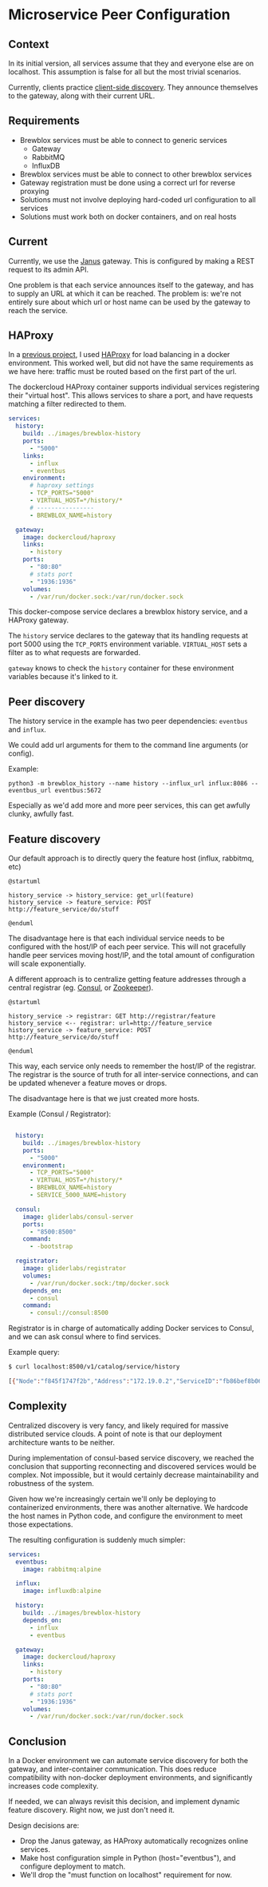 # Microservice Peer Configuration

## Context

In its initial version, all services assume that they and everyone else are on localhost.
This assumption is false for all but the most trivial scenarios.

Currently, clients practice [client-side discovery][2]. They announce themselves to the gateway, along with their current URL.

## Requirements

* Brewblox services must be able to connect to generic services
    * Gateway
    * RabbitMQ
    * InfluxDB
* Brewblox services must be able to connect to other brewblox services
* Gateway registration must be done using a correct url for reverse proxying
* Solutions must not involve deploying hard-coded url configuration to all services
* Solutions must work both on docker containers, and on real hosts

## Current

Currently, we use the [Janus][5] gateway. This is configured by making a REST request to its admin API.

One problem is that each service announces itself to the gateway, and has to supply an URL at which it can be reached. The problem is: we're not entirely sure about which url or host name can be used by the gateway to reach the service.

## HAProxy

In a [previous project][4], I used [HAProxy][3] for load balancing in a docker environment.
This worked well, but did not have the same requirements as we have here: traffic must be routed based on the first part of the url.

The dockercloud HAProxy container supports individual services registering their "virtual host". 
This allows services to share a port, and have requests matching a filter redirected to them.

```yaml
services:
  history:
    build: ../images/brewblox-history
    ports:
      - "5000"
    links:
      - influx
      - eventbus
    environment:
      # haproxy settings
      - TCP_PORTS="5000"
      - VIRTUAL_HOST=*/history/*
      # ----------------
      - BREWBLOX_NAME=history

  gateway:
    image: dockercloud/haproxy
    links:
      - history
    ports:
      - "80:80"
      # stats port
      - "1936:1936"
    volumes:
      - /var/run/docker.sock:/var/run/docker.sock
```

This docker-compose service declares a brewblox history service, and a HAProxy gateway.

The `history` service declares to the gateway that its handling requests at port 5000 using the `TCP_PORTS` environment variable. `VIRTUAL_HOST` sets a filter as to what requests are forwarded.

`gateway` knows to check the `history` container for these environment variables because it's linked to it.

## Peer discovery

The history service in the example has two peer dependencies: `eventbus` and `influx`. 

We could add url arguments for them to the command line arguments (or config).

Example:
```
python3 -m brewblox_history --name history --influx_url influx:8086 --eventbus_url eventbus:5672
```

Especially as we'd add more and more peer services, this can get awfully clunky, awfully fast.

## Feature discovery

Our default approach is to directly query the feature host (influx, rabbitmq, etc)
```plantuml
@startuml

history_service -> history_service: get_url(feature)
history_service -> feature_service: POST http://feature_service/do/stuff

@enduml
```

The disadvantage here is that each individual service needs to be configured with the host/IP of each peer service. This will not gracefully handle peer services moving host/IP, and the total amount of configuration will scale exponentially.

A different approach is to centralize getting feature addresses through a central registrar (eg. [Consul][12], or [Zookeeper][11]).

```plantuml
@startuml

history_service -> registrar: GET http://registrar/feature
history_service <-- registrar: url=http://feature_service
history_service -> feature_service: POST http://feature_service/do/stuff

@enduml
```

This way, each service only needs to remember the host/IP of the registrar. The registrar is the source of truth for all inter-service connections, and can be updated whenever a feature moves or drops.

The disadvantage here is that we just created more hosts.

Example (Consul / Registrator):
```yaml

  history:
    build: ../images/brewblox-history
    ports:
      - "5000"
    environment:
      - TCP_PORTS="5000"
      - VIRTUAL_HOST=*/history/*
      - BREWBLOX_NAME=history
      - SERVICE_5000_NAME=history

  consul:
    image: gliderlabs/consul-server
    ports:
      - "8500:8500"
    command:
      - -bootstrap

  registrator:
    image: gliderlabs/registrator
    volumes:
      - /var/run/docker.sock:/tmp/docker.sock
    depends_on:
      - consul
    command:
      - consul://consul:8500

```

Registrator is in charge of automatically adding Docker services to Consul, and we can ask consul where to find services.

Example query:
```bash
$ curl localhost:8500/v1/catalog/service/history

[{"Node":"f845f1747f2b","Address":"172.19.0.2","ServiceID":"fb86bef8b063:stage_history_1:5000","ServiceName":"history","ServiceTags":[],"ServiceAddress":"172.19.0.5","ServicePort":32824,"ServiceEnableTagOverride":false,"CreateIndex":9,"ModifyIndex":23}]
```

## Complexity

Centralized discovery is very fancy, and likely required for massive distributed service clouds.
A point of note is that our deployment architecture wants to be neither.

During implementation of consul-based service discovery, we reached the conclusion that supporting reconnecting and discovered services would be complex.
Not impossible, but it would certainly decrease maintainability and robustness of the system.

Given how we're increasingly certain we'll only be deploying to containerized environments, there was another alternative.
We hardcode the host names in Python code, and configure the environment to meet those expectations.

The resulting configuration is suddenly much simpler:

```yaml
services:
  eventbus:
    image: rabbitmq:alpine

  influx:
    image: influxdb:alpine

  history:
    build: ../images/brewblox-history
    depends_on:
      - influx
      - eventbus

  gateway:
    image: dockercloud/haproxy
    links:
      - history
    ports:
      - "80:80"
      # stats port
      - "1936:1936"
    volumes:
      - /var/run/docker.sock:/var/run/docker.sock

```

## Conclusion

In a Docker environment we can automate service discovery for both the gateway, and inter-container communication.
This does reduce compatibility with non-docker deployment environments, and significantly increases code complexity.

If needed, we can always revisit this decision, and implement dynamic feature discovery. Right now, we just don't need it.

Design decisions are:
* Drop the Janus gateway, as HAProxy automatically recognizes online services.
* Make host configuration simple in Python (host="eventbus"), and configure deployment to match.
* We'll drop the "must function on localhost" requirement for now.



[1]: http://microservices.io/patterns/server-side-discovery.html
[2]: https://www.nginx.com/blog/service-discovery-in-a-microservices-architecture/
[3]: https://github.com/docker/dockercloud-haproxy
[4]: https://gitlab.com/ProftaakS61mGroepA/ProjectPub/blob/master/deploy-order/docker-compose.yml
[5]: https://github.com/hellofresh/janus
[6]: https://docs.docker.com/docker-cloud/apps/service-links/#discovering-containers-on-the-same-service-or-stack
[7]: https://success.docker.com/article/Docker_Reference_Architecture-_Service_Discovery_and_Load_Balancing_with_Docker_Universal_Control_Plane_(UCP)
[8]: https://serverfault.com/questions/816293/haproxy-reverse-proxy-and-virtual-host
[9]: http://jasonwilder.com/blog/2014/07/15/docker-service-discovery/
[10]: https://github.com/gliderlabs/registrator
[11]: http://blog.arungupta.me/zookeeper-microservice-registration-discovery/
[12]: https://www.consul.io/intro/index.html
[13]: https://gliderlabs.com/registrator/latest/user/quickstart/